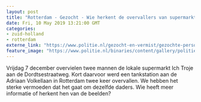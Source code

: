 ```yaml
---
layout: post
title: "Rotterdam - Gezocht - Wie herkent de overvallers van supermarkt Ich Troje?"
date: Fri, 10 May 2019 13:21:00 GMT
categories: 
- zuid-holland 
- rotterdam 
externe_link: "https://www.politie.nl/gezocht-en-vermist/gezochte-personen/2019/februari/07-wie-herkent-de-overvallers-van-supermarkt-ich-troje.html"
feature_image: "https://www.politie.nl/binaries/content/gallery/politie/gezocht/verdachten/2019/februari/07-rt/ich-troje-1.jpg"
---
```


Vrijdag 7 december overvielen twee mannen de lokale supermarkt Ich Troje aan de Dordtsestraatweg. Kort daarvoor werd een tankstation aan de Adriaan Volkellaan in Rotterdam twee keer overvallen. We hebben het sterke vermoeden dat het gaat om dezelfde daders. Wie heeft meer informatie of herkent hen van de beelden?
